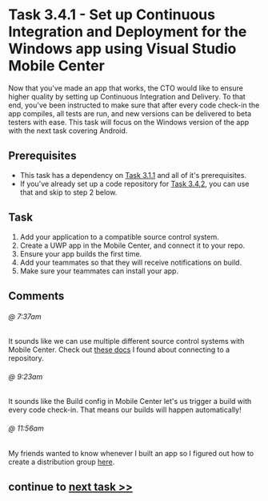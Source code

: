 # Task 3.4.1 - Set up Continuous Integration and Deployment for the Windows app using Visual Studio Mobile Center

Now that you've made an app that works, the CTO would like to ensure higher quality by setting up Continuous Integration and Delivery.  To that end, you've been instructed to make sure that after every code check-in the app compiles, all tests are run, and new versions can be delivered to beta testers with ease.  This task will focus on the Windows version of the app with the next task covering Android.

## Prerequisites 

* This task has a dependency on [Task 3.1.1][311] and all of it's prerequisites.
* If you've already set up a code repository for [Task 3.4.2][342], you can use that and skip to step 2 below.


## Task 

1.  Add your application to a compatible source control system.
2.  Create a UWP app in the Mobile Center, and connect it to your repo.
3.  Ensure your app builds the first time.  
4.  Add your teammates so that they will receive notifications on build.
5.  Make sure your teammates can install your app.

## Comments

###### @ 7:37am
It sounds like we can use multiple different source control systems with Mobile Center.  Check out [these docs](https://docs.microsoft.com/en-us/mobile-center/build/connect) I found about connecting to a repository.

###### @ 9:23am
It sounds like the Build config in Mobile Center let's us trigger a build with every code check-in.  That means our builds will happen automatically!

###### @ 11:56am
My friends wanted to know whenever I built an app so I figured out how to create a distribution group [here](https://docs.microsoft.com/en-us/mobile-center/distribution/groups).

[311]: /stories/3/311_XamarinForms.md
[342]: /stories/3/342_CICD_AndroidApp.md
[420]: /stories/4/420_SetupVSTS.md

## continue to [next task >> ](342_CICD_AndroidApp.md)
